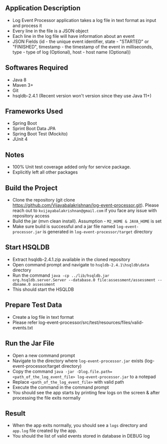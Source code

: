 ## Application Description ##
- Log Event Processor application takes a log file in text format as input and process it
- Every line in the file is a JSON object
- Each line in the log file will have information about an event
- JSON Fields (id - the unique event identifier, state - "STARTED" or "FINISHED", timestamp - the timestamp of the event in milliseconds, type - type of log (Optional), host - host name (Optional))

## Softwares Required ##
- Java 8
- Maven 3+
- Git
- hsqldb-2.4.1 (Recent version won't version since they use Java 11+)

## Frameworks Used ##
- Spring Boot
- Sprint Boot Data JPA
- Spring Boot Test (Mockito)
- JUnit 4

## Notes ##
- 100% Unit test coverage added only for service package.
- Explicitly left all other packages

## Build the Project ##
- Clone the repository (git clone https://github.com/Vijayabalakrishnan/log-event-processor.git). Please reach out to ``kvijayabalakrishnan@gmail.com`` if you face any issue with repository access
- Build the jar (mvn clean install). Assumption - ``M2_HOME & JAVA_HOME`` is set
- Make sure build is successful and a jar file named ``log-event-processor.jar`` is generated in ``log-event-processor/target`` directory

## Start HSQLDB ##
- Extract hsqldb-2.4.1.zip available in the cloned repository
- Open command prompt and navigate to ``hsqldb-2.4.1\hsqldb\data`` directory
- Run the command ``java -cp ../lib/hsqldb.jar org.hsqldb.server.Server --database.0 file:assessment/assessment --dbname.0 assessment``
- This should start the HSQLDB

## Prepare Test Data ##
- Create a log file in text format
- Please refer log-event-processor/src/test/resources/files/valid-events.txt

## Run the Jar File ##
- Open a new command prompt
- Navigate to the directory where ``log-event-processor.jar`` exists (log-event-processor/target directory)
- Copy the command ``java -jar -Dlog.file.path=<path_of_the_log_event_file> log-event-processor.jar`` to a notepad
- Replace ``<path_of_the_log_event_file>`` with valid path
- Execute the command in the command prompt
- You should see the app starts by printing few logs on the screen & after processing the file exits normally

## Result ##
- When the app exits normally, you should see a ``logs`` directory and ``app.log`` file created by the app.
- You should the list of valid events stored in database in DEBUG log
